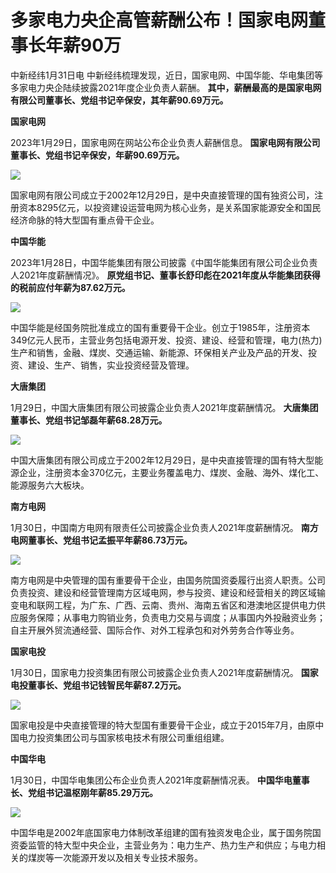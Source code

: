 # 多家电力央企高管薪酬公布！国家电网董事长年薪90万

中新经纬1月31日电 中新经纬梳理发现，近日，国家电网、中国华能、华电集团等多家电力央企陆续披露2021年度企业负责人薪酬。
**其中，薪酬最高的是国家电网有限公司董事长、党组书记辛保安，其年薪90.69万元。**

**国家电网**

2023年1月29日，国家电网在网站公布企业负责人薪酬信息。 **国家电网有限公司董事长、党组书记辛保安，年薪90.69万元。**

![](https://inews.gtimg.com/newsapp_bt/0/15635391611/1000)

国家电网有限公司成立于2002年12月29日，是中央直接管理的国有独资公司，注册资本8295亿元，以投资建设运营电网为核心业务，是关系国家能源安全和国民经济命脉的特大型国有重点骨干企业。

**中国华能**

2023年1月28日，中国华能集团有限公司披露《中国华能集团有限公司企业负责人2021年度薪酬情况》。
**原党组书记、董事长舒印彪在2021年度从华能集团获得的税前应付年薪为87.62万元。**

![](https://inews.gtimg.com/newsapp_bt/0/15635391615/1000)

中国华能是经国务院批准成立的国有重要骨干企业。创立于1985年，注册资本349亿元人民币，主营业务包括电源开发、投资、建设、经营和管理，电力(热力)生产和销售，金融、煤炭、交通运输、新能源、环保相关产业及产品的开发、投资、建设、生产、销售，实业投资经营及管理。

**大唐集团**

1月29日，中国大唐集团有限公司披露企业负责人2021年度薪酬情况。 **大唐集团董事长、党组书记邹磊年薪68.28万元。**

![](https://inews.gtimg.com/newsapp_bt/0/15635391618/1000)

中国大唐集团有限公司成立于2002年12月29日，是中央直接管理的国有特大型能源企业，注册资本金370亿元，主要业务覆盖电力、煤炭、金融、海外、煤化工、能源服务六大板块。

**南方电网**

1月30日，中国南方电网有限责任公司披露企业负责人2021年度薪酬情况。 **南方电网董事长、党组书记孟振平年薪86.73万元。**

![](https://inews.gtimg.com/newsapp_bt/0/15635391623/1000)

南方电网是中央管理的国有重要骨干企业，由国务院国资委履行出资人职责。公司负责投资、建设和经营管理南方区域电网，参与投资、建设和经营相关的跨区域输变电和联网工程，为广东、广西、云南、贵州、海南五省区和港澳地区提供电力供应服务保障；从事电力购销业务，负责电力交易与调度；从事国内外投融资业务；自主开展外贸流通经营、国际合作、对外工程承包和对外劳务合作等业务。

**国家电投**

1月30日，国家电力投资集团有限公司披露企业负责人2021年度薪酬情况。 **国家电投董事长、党组书记钱智民年薪87.2万元。**

![](https://inews.gtimg.com/newsapp_bt/0/15635391627/1000)

国家电投是中央直接管理的特大型国有重要骨干企业，成立于2015年7月，由原中国电力投资集团公司与国家核电技术有限公司重组组建。

**中国华电**

1月30日，中国华电集团公布企业负责人2021年度薪酬情况表。 **中国华电董事长、党组书记温枢刚年薪85.29万元。**

![](https://inews.gtimg.com/newsapp_bt/0/15635391631/1000)

中国华电是2002年底国家电力体制改革组建的国有独资发电企业，属于国务院国资委监管的特大型中央企业，主营业务为：电力生产、热力生产和供应；与电力相关的煤炭等一次能源开发以及相关专业技术服务。

